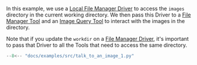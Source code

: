 In this example, we use a [Local File Manager Driver](../griptape-framework/drivers/file-manager-drivers.md) to access the `images` directory in the current working directory.
We then pass this Driver to a [File Manager Tool](../griptape-tools/official-tools/file-manager-tool.md) and an [Image Query Tool](../griptape-tools/official-tools/image-query-tool.md) to interact with the images in the directory.

Note that if you update the `workdir` on a [File Manager Driver](../griptape-framework/drivers/file-manager-drivers.md), it's important to pass that Driver to all the Tools that need to access the same directory.

```python
--8<-- "docs/examples/src/talk_to_an_image_1.py"
```

